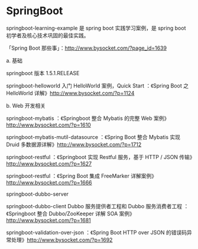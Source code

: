 # SpringBoot

springboot-learning-example 是 spring boot 实践学习案例，是 spring boot 初学者及核心技术巩固的最佳实践。

「Spring Boot 那些事」：http://www.bysocket.com/?page_id=1639

a. 基础

springboot 版本 1.5.1.RELEASE

springboot-helloworld
入门 HelloWorld 案例，Quick Start ：《Spring Boot 之 HelloWorld 详解》http://www.bysocket.com/?p=1124

b. Web 开发相关

springboot-mybatis ：《Springboot 整合 Mybatis 的完整 Web 案例》http://www.bysocket.com/?p=1610

springboot-mybatis-mutil-datasource ：《Spring Boot 整合 Mybatis 实现 Druid 多数据源详解》http://www.bysocket.com/?p=1712

springboot-restful ：《Springboot 实现 Restful 服务，基于 HTTP / JSON 传输》http://www.bysocket.com/?p=1627

springboot-restful ：《Spring Boot 集成 FreeMarker 详解案例》http://www.bysocket.com/?p=1666

springboot-dubbo-server 

springboot-dubbo-client 
Dubbo 服务提供者工程和 Dubbo 服务消费者工程 ：《Springboot 整合 Dubbo/ZooKeeper 详解 SOA 案例》http://www.bysocket.com/?p=1681

springboot-validation-over-json ：《Spring Boot HTTP over JSON 的错误码异常处理》http://www.bysocket.com/?p=1692
